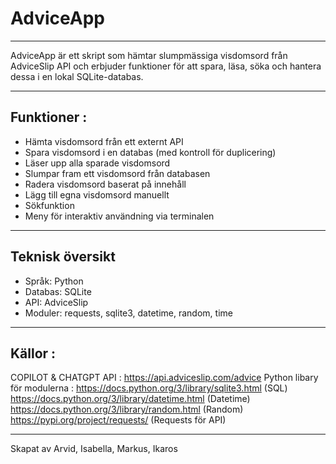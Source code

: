 # AdviceApp 

-------------------------------------------------------

AdviceApp är ett skript som hämtar slumpmässiga visdomsord från AdviceSlip API och erbjuder funktioner för att spara, 
läsa, söka och hantera dessa i en lokal SQLite-databas.

-------------------------------------------------------

## Funktioner :

-  Hämta visdomsord från ett externt API
-  Spara visdomsord i en databas (med kontroll för duplicering)
-  Läser upp alla sparade visdomsord
-  Slumpar fram ett visdomsord från databasen
-  Radera visdomsord baserat på innehåll
-  Lägg till egna visdomsord manuellt
-  Sökfunktion
-  Meny  för interaktiv användning via terminalen

--------------------------------------------------------

## Teknisk översikt
- Språk: Python 
- Databas: SQLite
- API: AdviceSlip
- Moduler: requests, sqlite3, datetime, random, time

--------------------------------------------------------

## Källor :
COPILOT & CHATGPT
API : https://api.adviceslip.com/advice
Python libary för modulerna : https://docs.python.org/3/library/sqlite3.html (SQL) 
https://docs.python.org/3/library/datetime.html (Datetime) 
https://docs.python.org/3/library/random.html (Random)
https://pypi.org/project/requests/ (Requests för API)

--------------------------------------------------------

Skapat av Arvid, Isabella, Markus, Ikaros 




